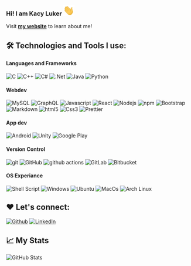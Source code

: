 ### Hi! I am Kacy Luker <img src="https://raw.githubusercontent.com/ABSphreak/ABSphreak/master/gifs/Hi.gif" width="30px">
Visit **[my website](https://www.kacyluker.com/)** to learn about me!

## 🛠️ Technologies and Tools I use:
#### Languages and Frameworks
<p>
 <img alt="C" src="https://img.shields.io/badge/C-00599C?style=for-the-badge&logo=c&logoColor=white" height="25px"/>
 <img alt="C++" src="https://img.shields.io/badge/C%2B%2B-00599C?style=for-the-badge&logo=c%2B%2B&logoColor=white" height="25px"/>
 <img alt="C#" src="https://img.shields.io/badge/C%23-239120?style=for-the-badge&logo=c-sharp&logoColor=white" height="25px"/>
 <img alt=".Net" src="https://img.shields.io/badge/.NET-5C2D91?style=for-the-badge&logo=.net&logoColor=white" height="25px"/>
 <img alt="Java" src="https://img.shields.io/badge/Java-ED8B00?style=for-the-badge&logo=java&logoColor=white" height="25px"/>
 <img alt="Python" src="https://img.shields.io/badge/Python-14354C?style=for-the-badge&logo=python&logoColor=white" height="25px"/>
</p>

#### Webdev
<p>
 <img alt="MySQL" src="https://img.shields.io/badge/MySQL-00000F?style=for-the-badge&logo=mysql&logoColor=white" height="25px"/>
 <img alt="GraphQL" src="https://img.shields.io/badge/GraphQL-00000F?style=for-the-badge&logo=GraphQL&logoColor=ff69b4" height="25px"/>
 <img alt="Javascript" src="https://img.shields.io/badge/JavaScript-323330?style=for-the-badge&logo=javascript&logoColor=F7DF1E"  height="25px"/>
 <img alt="React" src="https://img.shields.io/badge/React-20232A?style=for-the-badge&logo=react&logoColor=61DAFB" height="25px"/>
 <img alt="Nodejs" src="https://img.shields.io/badge/-Nodejs-43853d?style=flat-square&logo=Node.js&logoColor=white"  height="25px"/>
 <img alt="npm" src="https://img.shields.io/badge/NPM-%23000000.svg?style=for-the-badge&logo=npm&logoColor=white" height="25px"/>
 <img alt="Bootstrap" src="https://img.shields.io/badge/Bootstrap-563D7C?style=for-the-badge&logo=bootstrap&logoColor=white" height="25px"/>
 <img alt="Markdown" src="https://img.shields.io/badge/Markdown-000000?style=for-the-badge&logo=markdown&logoColor=white"  height="25px"/>
 <img alt="html5" src="https://img.shields.io/badge/HTML5-E34F26?style=for-the-badge&logo=html5&logoColor=white" height="25px"/>
 <img alt="Css3" src="https://img.shields.io/badge/CSS3-1572B6?style=for-the-badge&logo=css3&logoColor=white" height="25px"/>
 <img alt="Prettier" src="https://img.shields.io/badge/-Prettier-F7B93E?style=flat-square&logo=prettier&logoColor=white" height="25px"/>
</p>

#### App dev
<p>
 <img alt="Android" src="https://img.shields.io/badge/Android-3DDC84?style=for-the-badge&logo=android&logoColor=white" height="25px"/>
 <img alt="Unity" src="https://img.shields.io/badge/Unity-100000?style=for-the-badge&logo=unity&logoColor=white" height="25px"/>
 <img alt="Google Play" src="https://img.shields.io/badge/Google_Play-414141?style=for-the-badge&logo=google-play&logoColor=white" height="25px"/>
</p>

#### Version Control
<p>
  <img alt="git" src="https://img.shields.io/badge/-Git-F05032?style=flat-square&logo=git&logoColor=white" height="25px"/>
  <img alt="GitHub" src="https://img.shields.io/badge/GitHub-100000?style=for-the-badge&logo=github&logoColor=white" height="25px"/>
 <img alt="github actions" src="https://img.shields.io/badge/-Github_Actions-2088FF?style=flat-square&logo=github-actions&logoColor=white" height="25px"/>
 <img alt="GitLab" src="https://img.shields.io/badge/GitLab-330F63?style=for-the-badge&logo=gitlab&logoColor=white" height="25px"/>
 <img alt="Bitbucket" src="https://img.shields.io/badge/Bitbucket-330F63?style=for-the-badge&logo=bitbucket&logoColor=white" height="25px"/>
</p>

#### OS Experiance
<p>
 <img alt="Shell Script" src="https://img.shields.io/badge/Shell_Script-121011?style=for-the-badge&logo=gnu-bash&logoColor=white" height="25px"/>
 <img alt="Windows" src="https://img.shields.io/badge/Windows-0078D6?style=for-the-badge&logo=windows&logoColor=white" height="25px"/>
 <img alt="Ubuntu" src="https://img.shields.io/badge/Ubuntu-E95420?style=for-the-badge&logo=ubuntu&logoColor=white" height="25px"/>
 <img alt="MacOs" src="(https://img.shields.io/badge/macOS-000000?logo=apple&logoColor=white" height="25px"/>
 <img alt="Arch Linux" src="https://img.shields.io/badge/Arch_Linux-1793D1?style=for-the-badge&logo=arch-linux&logoColor=white" height="25px"/>
</p>

## ❤️ Let's connect:
<p>
<a href="https://www.kacyluker.com/" target="_blank"><img alt="Github" src="https://img.shields.io/badge/-KACYLUKER.COM-blueviolet?&style=for-the-badge&logo=About.me&logoColor=white" height="30px" /></a>
<a href="https://www.linkedin.com/in/kacy-luker/" target="_blank"><img alt="LinkedIn" src="https://img.shields.io/badge/linkedin-%230077B5.svg?&style=for-the-badge&logo=linkedin&logoColor=white"  height="30px"/></a>
</p>


## 📈 My Stats
<p>
 <img alt="GitHub Stats" src="https://github-readme-stats.vercel.app/api?username=Kacy-Luker&theme=blue-green"/>
</p>
